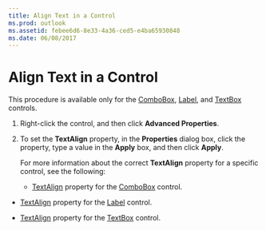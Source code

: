 ```yaml
---
title: Align Text in a Control
ms.prod: outlook
ms.assetid: febee6d6-8e33-4a36-ced5-e4ba65930848
ms.date: 06/08/2017
---
```



# Align Text in a Control

This procedure is available only for the  [ComboBox](combobox-object-outlook-forms-script.md),  [Label](label-object-outlook-forms-script.md), and  [TextBox](textbox-object-outlook-forms-script.md) controls.


1. Right-click the control, and then click **Advanced Properties**. 
    
2. To set the **TextAlign** property, in the **Properties** dialog box, click the property, type a value in the **Apply** box, and then click **Apply**. 
    
    For more information about the correct **TextAlign** property for a specific control, see the following:
    
      -  [TextAlign](combobox-textalign-property-outlook-forms-script.md) property for the [ComboBox](combobox-object-outlook-forms-script.md) control.
    
  -  [TextAlign](label-textalign-property-outlook-forms-script.md) property for the [Label](label-object-outlook-forms-script.md) control.
    
  -  [TextAlign](textbox-textalign-property-outlook-forms-script.md) property for the [TextBox](textbox-object-outlook-forms-script.md) control.
    

